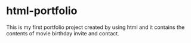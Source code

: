 # html-portfolio
This is my first portfolio project created by using html and it contains the contents of movie birthday invite and contact.
